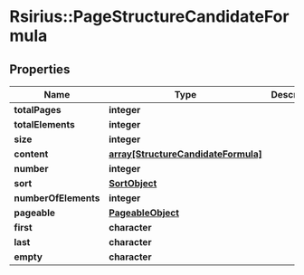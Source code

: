 # Rsirius::PageStructureCandidateFormula


## Properties
Name | Type | Description | Notes
------------ | ------------- | ------------- | -------------
**totalPages** | **integer** |  | [optional] 
**totalElements** | **integer** |  | [optional] 
**size** | **integer** |  | [optional] 
**content** | [**array[StructureCandidateFormula]**](StructureCandidateFormula.md) |  | [optional] 
**number** | **integer** |  | [optional] 
**sort** | [**SortObject**](SortObject.md) |  | [optional] 
**numberOfElements** | **integer** |  | [optional] 
**pageable** | [**PageableObject**](PageableObject.md) |  | [optional] 
**first** | **character** |  | [optional] 
**last** | **character** |  | [optional] 
**empty** | **character** |  | [optional] 


